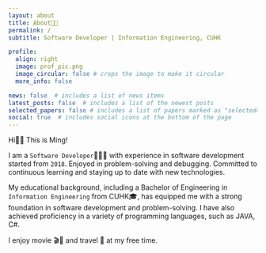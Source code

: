 ```yaml
---
layout: about
title: About👩🏻
permalink: /
subtitle: Software Developer | Information Engineering, CUHK

profile:
  align: right
  image: prof_pic.png
  image_circular: false # crops the image to make it circular
  more_info: false

news: false  # includes a list of news items
latest_posts: false  # includes a list of the newest posts
selected_papers: false # includes a list of papers marked as "selected={true}"
social: true  # includes social icons at the bottom of the page
---
```


Hi👋🏻 This is Ming!

I am a `Software Developer`👩🏻‍💻 with experience in software development started from `2018`. Enjoyed in problem-solving and debugging. Committed to continuous learning and staying up to date with new technologies.

My educational background, including a Bachelor of Engineering in `Information Engineering` from CUHK🎓, has equipped me with a strong foundation in software development and problem-solving. I have also achieved proficiency in a variety of programming languages, such as JAVA, C#.

I enjoy movie 🎬🍿 and travel 🧳 at my free time.
